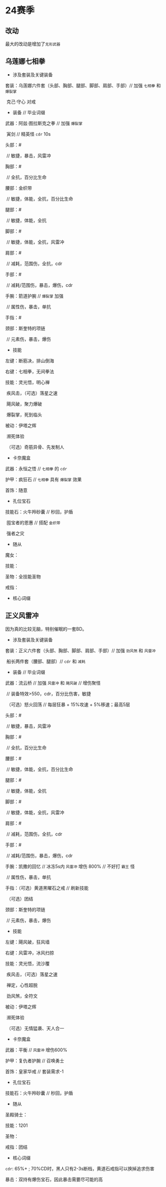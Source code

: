 # 24赛季

## 改动

最大的改动是增加了`无形武器` 

## 乌莲娜七相拳

- 涉及套装及关键装备

套装：乌莲娜六件套（头部、胸部、腿部、脚部、肩部、手部）// 加强 `七相拳` 和 `爆裂掌`

​			克己·守心 对戒

- 装备  // 毕业词缀

武器：阿兹·图拉斯克之拳 // 加强 `爆裂掌`

​			寅剑  // 精英怪 `cdr` 10s

头部：#  

​			// 敏捷，暴击，风雷冲

胸部：#

​			// 全抗，百分比生命

腰部：金织带

​			// 敏捷，体能，全抗，百分比生命

腿部：#

​			// 敏捷，体能，全抗

脚部：#

​			// 敏捷，体能，全抗，风雷冲

肩部：#  

​			// 减耗，范围伤，全抗，cdr

手部：#

​			// 减耗/范围伤，暴击，爆伤，cdr

手腕：箭道护腕 // `爆裂掌` 加强

​			// 属性伤，暴击，单抗

手指：#

颈部：斯奎特的项链

​			// 元素伤，暴击，爆伤

- 技能

左键：断筋决，排山倒海

右键：七相拳，无间拳法

技能：灵光悟，明心禅

​			疾风击，（可选）落星之速

​			飓风破，聚力爆破

​			爆裂掌，死到临头

被动：伊塔之辉

​			濒死体验

​			（可选）奇筋异骨、先发制人						

- 卡奈魔盒

武器：永恒之悟 // `七相拳` 的 `cdr`

护甲：疯狂石  // `七相拳` 具有 `爆裂掌` 效果

首饰：随意

- 孔位宝石

技能石：火牛羚砂囊  // 秒回，护盾

​				囤宝者的恩惠  // 搭配 `金织带`

​				强者之灾 

- 随从

魔女：

技能：

圣物：全技能圣物

戒指：

- 核心词缀

## 正义风雷冲

因为真的比较无脑，特别催眠的一套BD。

- 涉及套装及关键装备

套装：正义六件套（头部、胸部、脚部、肩部、手部）// 加强 `劲风煞` 和 `风雷冲`

​			船长两件套（腰部、腿部）// `cdr` 和 `减耗`

- 装备  // 毕业词缀

武器：流云桥 // 加强 `风雷冲` 和 `飓风破` // 增伤聚怪

​			// 装备特效>550，cdr，百分比伤害，敏捷

​			（可选）怒火回荡 // 每层狂暴 + 15%攻速 + 5%移速；最高5层

头部：#  

​			// 敏捷，暴击，风雷冲

胸部：#

​			// 全抗，百分比生命

腰部：#

​			// 敏捷，体能，全抗，百分比生命

腿部：#

​			// 敏捷，体能，全抗

脚部：#

​			// 敏捷，体能，全抗，风雷冲

肩部：#  

​			// 减耗，范围伤，全抗，cdr

手部：#

​			// 减耗/范围伤，暴击，爆伤，cdr

手腕：凯撒的回忆 // 冰冻5s内 `风雷冲` 增伤 800% // 不好打 `霸王` 怪

​			// 属性伤，暴击，单抗

手指：（可选）黄道黑曜石之戒  // 刷新技能

​			（可选）团结

颈部：斯奎特的项链

​			// 元素伤，暴击，爆伤

- 技能

左键：飓风破，狂风墙

右键：风雷冲，冰风扫掠

技能：灵光悟，流沙覆

​			疾风击，（可选）落星之速

​			禅定，心性超脱

​			劲风煞，全符文

被动：伊塔之辉

​			濒死体验

​			（可选）无情猛袭、天人合一						

- 卡奈魔盒

武器：平衡 // `风雷冲` 增伤600%

护甲：复仇者护腕  // 召唤勇士

首饰：皇家华戒  // 套装需求-1

- 孔位宝石

技能石：火牛羚砂囊  // 秒回，护盾

- 随从

圣殿骑士：

技能：1201

圣物：

戒指：团结

- 核心词缀

`cdr`: 65%+ ; 70%CD时，黑人只有2-3s断档，黄道石戒指可以换掉追求伤害

暴击：双持有爆伤宝石，因此暴击需要尽可能的高

